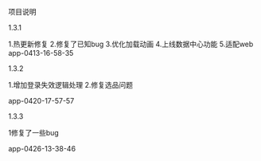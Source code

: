 <!--
 * @Description: //TODO
 * @Author: iamsmiling
 * @Date: 2021-04-20 17:50:55
 * @LastEditTime: 2021-04-26 13:45:15
-->
项目说明


1.3.1

1.热更新修复
2.修复了已知bug
3.优化加载动画
4.上线数据中心功能
5.适配web
app-0413-16-58-35


1.3.2

1.增加登录失效逻辑处理
2.修复选品问题

app-0420-17-57-57



1.3.3

1修复了一些bug

app-0426-13-38-46

